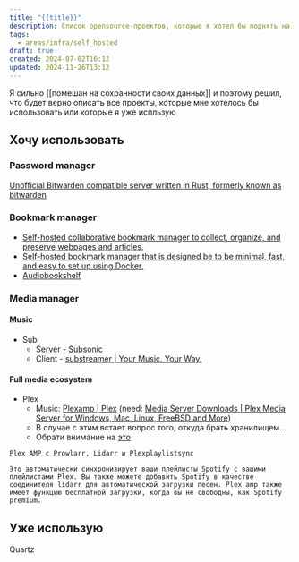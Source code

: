 ```yaml
---
title: "{{title}}"
description: Список opensource-проектов, которые я хотел бы поднять на своем сервере или кототорые уже подняты
tags:
  - areas/infra/self_hosted
draft: true
created: 2024-07-02T16:12
updated: 2024-11-26T13:12
---
```

Я сильно [[помешан на сохранности своих данных]] и поэтому решил, что будет верно описать все проекты, которые мне хотелось бы использовать или которые я уже испльзую
## Хочу использовать
### Password manager
[Unofficial Bitwarden compatible server written in Rust, formerly known as bitwarden](https://github.com/dani-garcia/vaultwarden)
### Bookmark manager
- [Self-hosted collaborative bookmark manager to collect, organize, and preserve webpages and articles.](https://github.com/linkwarden/linkwarden)
- [Self-hosted bookmark manager that is designed be to be minimal, fast, and easy to set up using Docker.](https://github.com/sissbruecker/linkding)
- [Audiobookshelf](https://www.audiobookshelf.org/guides/send_to_ereader)
### Media manager
#### Music
- Sub
	- Server - [Subsonic](https://subsonic.org/pages/index.jsp)
	- Client - [substreamer | Your Music. Your Way.](https://substreamerapp.com)
#### Full media ecosystem
- Plex
	- Music: [Plexamp | Plex](https://www.plex.tv/plexamp/)
	  (need: [Media Server Downloads | Plex Media Server for Windows, Mac, Linux, FreeBSD and More](https://www.plex.tv/media-server-downloads/?cat=mobile&plat=ios#plex-media-server))
	- В случае с этим встает вопрос того, откуда брать хранилищем...
	- Обрати внимание на [это](https://www.reddit.com/r/selfhosted/comments/12ghukr/comment/jfl4437/?utm_source=share&utm_medium=web3x&utm_name=web3xcss&utm_term=1&utm_content=share_button)
```
Plex AMP с Prowlarr, Lidarr и Plexplaylistsync

Это автоматически синхронизирует ваши плейлисты Spotify с вашими плейлистами Plex. Вы также можете добавить Spotify в качестве соединителя lidarr для автоматической загрузки песен. Plex amp также имеет функцию бесплатной загрузки, когда вы не свободны, как Spotify premium.
```
## Уже использую
Quartz